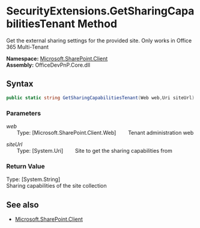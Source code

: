 # SecurityExtensions.GetSharingCapabilitiesTenant Method  
Get the external sharing settings for the provided site. Only works in Office 365 Multi-Tenant  

**Namespace:** [Microsoft.SharePoint.Client](Microsoft.SharePoint.Client.md)  
**Assembly:** OfficeDevPnP.Core.dll  
## Syntax
```C#
public static string GetSharingCapabilitiesTenant(Web web,Uri siteUrl)
```
### Parameters
*web*  
&emsp;&emsp;Type: [Microsoft.SharePoint.Client.Web] 
&emsp;&emsp;Tenant administration web  
  
*siteUrl*  
&emsp;&emsp;Type: [System.Uri] 
&emsp;&emsp;Site to get the sharing capabilities from  
  
### Return Value
Type: [System.String]  
Sharing capabilities of the site collection

## See also
- [Microsoft.SharePoint.Client](Microsoft.SharePoint.Client.md)
